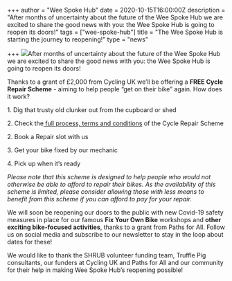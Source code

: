 +++
author = "Wee Spoke Hub"
date = 2020-10-15T16:00:00Z
description = "After months of uncertainty about the future of the Wee Spoke Hub we are excited to share the good news with you: the Wee Spoke Hub is going to reopen its doors!"
tags = ["wee-spoke-hub"]
title = "The Wee Spoke Hub is starting the journey to reopening!"
type = "news"

+++
![](https://res.cloudinary.com/shrub-co-op/image/upload/v1568759594/shrubcoop.org/media/Untitled_design_biphum.png)After months of uncertainty about the future of the Wee Spoke Hub we are excited to share the good news with you: the Wee Spoke Hub is going to reopen its doors!

Thanks to a grant of £2,000 from Cycling UK we’ll be offering a **FREE Cycle Repair Scheme** - aiming to help people “get on their bike” again. How does it work?

1\. Dig that trusty old clunker out from the cupboard or shed

2\. Check the[ full process, terms and conditions](https://res.cloudinary.com/shrub-co-op/image/upload/v1602775388/shrubcoop.org/media/Cycle_Repair_Scheme_at_Wee_Spoke_Hub_dnl4v3.pdf) of the Cycle Repair Scheme

2\. Book a Repair slot with us

3\. Get your bike fixed by our mechanic

4\. Pick up when it’s ready

_Please note that this scheme is designed to help people who would not otherwise be able to afford to repair their bikes. As the availability of this scheme is limited, please consider allowing those with less means to benefit from this scheme if you can afford to pay for your repair._

We will soon be reopening our doors to the public with new Covid-19 safety measures in place for our famous **Fix Your Own Bike** workshops and **other exciting bike-focused activities**, thanks to a grant from Paths for All. Follow us on social media and subscribe to our newsletter to stay in the loop about dates for these!

We would like to thank the SHRUB volunteer funding team, Truffle Pig consultants, our funders at Cycling UK and Paths for All and our community for their help in making Wee Spoke Hub’s reopening possible!